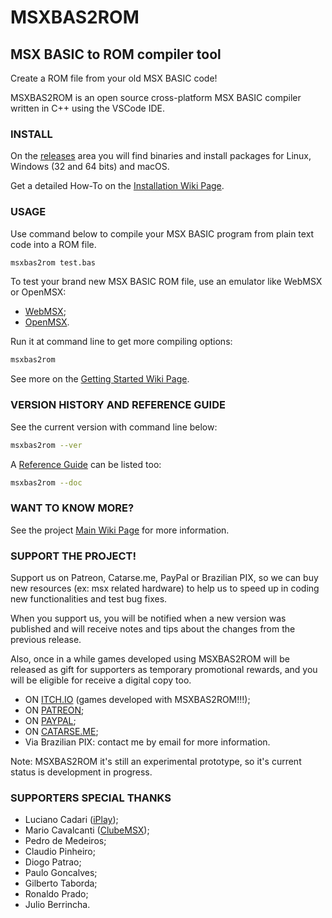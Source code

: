 # MSXBAS2ROM

## MSX BASIC to ROM compiler tool

Create a ROM file from your old MSX BASIC code!

MSXBAS2ROM is an open source cross-platform MSX BASIC compiler written in C++ using the VSCode IDE.

### INSTALL

On the [releases](https://github.com/amaurycarvalho/msxbas2rom/releases) area you will find binaries and install packages for Linux, Windows (32 and 64 bits) and macOS.

Get a detailed How-To on the [Installation Wiki Page](https://github.com/amaurycarvalho/msxbas2rom/wiki/Install).

### USAGE

Use command below to compile your MSX BASIC program from plain text code into a ROM file.

```bash
msxbas2rom test.bas
```

To test your brand new MSX BASIC ROM file, use an emulator like WebMSX or OpenMSX:

- [WebMSX](https://webmsx.org/);
- [OpenMSX](https://openmsx.org/).

Run it at command line to get more compiling options:

```bash
msxbas2rom
```

See more on the [Getting Started Wiki Page](https://github.com/amaurycarvalho/msxbas2rom/wiki/Gettingstarted).

### VERSION HISTORY AND REFERENCE GUIDE

See the current version with command line below:

```bash
msxbas2rom --ver
```

A [Reference Guide](https://github.com/amaurycarvalho/msxbas2rom/wiki/Documentation) can be listed too:

```bash
msxbas2rom --doc
```

### WANT TO KNOW MORE?

See the project [Main Wiki Page](https://github.com/amaurycarvalho/msxbas2rom/wiki) for more information.

### SUPPORT THE PROJECT!

Support us on Patreon, Catarse.me, PayPal or Brazilian PIX, so we can buy new resources (ex: msx related hardware) to help us to speed up in coding new functionalities and test bug fixes.

When you support us, you will be notified when a new version was published and will receive notes and tips about the changes from the previous release.

Also, once in a while games developed using MSXBAS2ROM will be released as gift for supporters as temporary promotional rewards, and you will be eligible for receive a digital copy too.

- ON [ITCH.IO](https://amaurycarvalho.itch.io/) (games developed with MSXBAS2ROM!!!);
- ON [PATREON](https://www.patreon.com/msxbas2rom);
- ON [PAYPAL](https://www.paypal.com/donate?business=X793ZKW56SRBY&item_name=MSXBAS2ROM+compiler+project&currency_code=BRL);
- ON [CATARSE.ME](https://www.catarse.me/msxbas2rom_msx_basic_compiler_21ec);
- Via Brazilian PIX: contact me by email for more information.

Note: MSXBAS2ROM it's still an experimental prototype, so it's current status is development in progress.

### SUPPORTERS SPECIAL THANKS

- Luciano Cadari ([iPlay](http://www.iplay.com.br));
- Mario Cavalcanti ([ClubeMSX](http://www.clubemsx.com.br));
- Pedro de Medeiros;
- Claudio Pinheiro;
- Diogo Patrao;
- Paulo Goncalves;
- Gilberto Taborda;
- Ronaldo Prado;
- Julio Berrincha.
